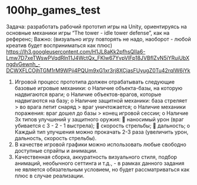 # 100hp_games_test
Задача: разработать рабочий прототип игры на Unity, ориентируясь на основные механики игры “The tower - idle tower defense”, как на референс;
Важно: (визуально игру повторять не надо, наоборот - любой креатив будет восприниматься как плюс)
https://lh3.googleusercontent.com/H1JL8aKk2pfhsQIIa6-Lmw7D7xeTWswPVqdRln11J4WctQx_FKlw67YvpVlFp18JVBfIZvN5iYRuiUbXngdvGewnh_-DCWXFLCOjhTGM1rM9WPji4PQUm9xG1xr3rj8XCjasFUyugZ0Tu42rqIW6jYk
1.	Игровой процесс прототипа должен отрабатывать следующие базовые игровые механики: 
o	Наличие объекта-базы, на которую надвигаются враги;
o	Наличие объектов-врагов, которые надвигаются на базу;
o	Наличие защитной механики: база стреляет > во врага летит снаряд > враг уничтожается;
o	Наличие механики поражения: враг дошел до базы > конец игровой сессии;
o	Наличие 3х типов улучшений у защитного оружия: 
	наносимый урон (враг убивается с 3 - 2 - 1 выстрела);
	скорость стрельбы;
	дальность;
o	Каждый тип улучшения можно прокачать 2-3 раза (увеличить урон, дальность, скорость стрельбы).
2.	В качестве игровой графики можно использовать любые свободно доступные спрайты и анимации.
3.	Качественная сборка, аккуратность визуального стиля, подбор анимаций, необычного сеттинга и т.д., - в рамках данного задания не является обязательным условием, но будет рассматриваться как плюс в случае реализации.
